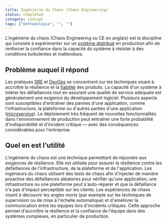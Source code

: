 ```yaml
---
title: Ingénierie du Chaos (Chaos Engineering)
status: Completed
category: concept
tags: ["méthodologie", "", ""]
---
```


L'ingénierie du chaos (Chaos Engineering ou CE en anglais) est la discipline qui consiste à expérimenter sur un [système distribué](/fr/distributed-systems/) en production
afin de renforcer la confiance dans la capacité du système à résister à des conditions turbulentes et inattendues.

## Problème auquel il répond

Les pratiques [SRE](/fr/site-reliability-engineering/) et [DevOps](/fr/devops/) se concentrent sur
les techniques visant à accroître la résilience et la [fiabilité](/fr/reliability/) des produits.
La capacité d'un système à tolérer les défaillances tout en assurant une qualité de service adéquate est
généralement une exigence du développement logiciel.
Plusieurs aspects sont susceptibles d'entraîner des pannes d'une application,
comme l'infrastructure, la plateforme ou d'autres parties d'une application ([microservice](/fr/microservices/)).
Le déploiement très fréquent de nouvelles fonctionnalités dans l'environnement de production
peut entraîner une forte probabilité d'indisponibilité et d'incident critique
— avec des conséquences considérables pour l'entreprise.

## Quel en est l'utilité

L'ingénierie du chaos est une technique permettant de répondre aux exigences de résilience.
Elle est utilisée pour assurer la résilience contre les défaillances de l'infrastructure, de la plateforme et de l'application.
Les ingénieurs du chaos utilisent des tests de chaos afin d'injecter de manière proactive des défaillances aléatoires
pour vérifier qu'une application, une infrastructure ou une plateforme peut s'auto-réparer et que la défaillance n'a pas d'impact perceptible sur les clients.
Les expériences de chaos visent à découvrir les angles morts
(par exemple sur les techniques de supervision ou de mise à l'échelle automatique) et d'améliorer la communication entre les équipes lors d'incidents critiques.
Cette approche permet d'accroître la résilience et la confiance de l'équipe dans des systèmes complexes, en particulier de production.
